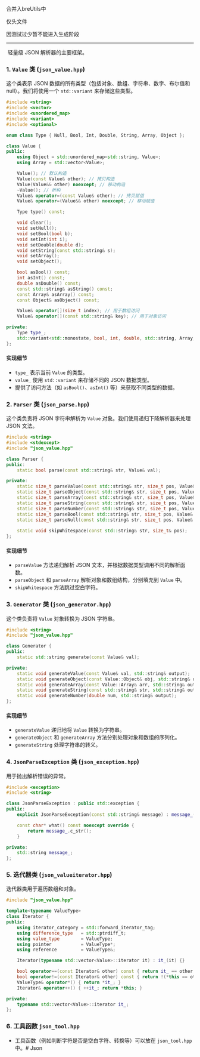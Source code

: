 合并入breUtils中

仅头文件

因测试过少暂不能进入生成阶段



---

​	轻量级 JSON 解析器的主要框架。

  ### 1. **`Value` 类** (`json_value.hpp`)

  这个类表示 JSON 数据的所有类型（包括对象、数组、字符串、数字、布尔值和 null）。我们将使用一个 `std::variant` 来存储这些类型。

  ```cpp
  #include <string>
  #include <vector>
  #include <unordered_map>
  #include <variant>
  #include <optional>
  
  enum class Type { Null, Bool, Int, Double, String, Array, Object };
  
  class Value {
  public:
      using Object = std::unordered_map<std::string, Value>;
      using Array = std::vector<Value>;
  
      Value(); // 默认构造
      Value(const Value& other); // 拷贝构造
      Value(Value&& other) noexcept; // 移动构造
      ~Value(); // 析构
      Value& operator=(const Value& other); // 拷贝赋值
      Value& operator=(Value&& other) noexcept; // 移动赋值
  
      Type type() const;
  
      void clear();
      void setNull();
      void setBool(bool b);
      void setInt(int i);
      void setDouble(double d);
      void setString(const std::string& s);
      void setArray();
      void setObject();
  
      bool asBool() const;
      int asInt() const;
      double asDouble() const;
      const std::string& asString() const;
      const Array& asArray() const;
      const Object& asObject() const;
  
      Value& operator[](size_t index); // 用于数组访问
      Value& operator[](const std::string& key); // 用于对象访问
  
  private:
      Type type_;
      std::variant<std::monostate, bool, int, double, std::string, Array, Object> value_;
  };
  ```

  #### 实现细节
  - `type_` 表示当前 `Value` 的类型。
  - `value_` 使用 `std::variant` 来存储不同的 JSON 数据类型。
  - 提供了访问方法（如 `asBool()`、`asInt()` 等）来获取不同类型的数据。

  ### 2. **`Parser` 类** (`json_parse.hpp`)

  这个类负责将 JSON 字符串解析为 `Value` 对象。我们使用递归下降解析器来处理 JSON 文法。

  ```cpp
  #include <string>
  #include <stdexcept>
  #include "json_value.hpp"
  
  class Parser {
  public:
      static bool parse(const std::string& str, Value& val);
  
  private:
      static size_t parseValue(const std::string& str, size_t pos, Value& val);
      static size_t parseObject(const std::string& str, size_t pos, Value& val);
      static size_t parseArray(const std::string& str, size_t pos, Value& val);
      static size_t parseString(const std::string& str, size_t pos, Value& val);
      static size_t parseNumber(const std::string& str, size_t pos, Value& val);
      static size_t parseBool(const std::string& str, size_t pos, Value& val);
      static size_t parseNull(const std::string& str, size_t pos, Value& val);
      
      static void skipWhitespace(const std::string& str, size_t& pos);
  };
  ```

  #### 实现细节
  - `parseValue` 方法递归解析 JSON 文本，并根据数据类型调用不同的解析函数。
  - `parseObject` 和 `parseArray` 解析对象和数组结构，分别填充到 `Value` 中。
  - `skipWhitespace` 方法跳过空白字符。

  ### 3. **`Generator` 类** (`json_generator.hpp`)

  这个类负责将 `Value` 对象转换为 JSON 字符串。

  ```cpp
  #include <string>
  #include "json_value.hpp"
  
  class Generator {
  public:
      static std::string generate(const Value& val);
  
  private:
      static void generateValue(const Value& val, std::string& output);
      static void generateObject(const Value::Object& obj, std::string& output);
      static void generateArray(const Value::Array& arr, std::string& output);
      static void generateString(const std::string& str, std::string& output);
      static void generateNumber(double num, std::string& output);
  };
  ```

  #### 实现细节
  - `generateValue` 递归地将 `Value` 转换为字符串。
  - `generateObject` 和 `generateArray` 方法分别处理对象和数组的序列化。
  - `generateString` 处理字符串的转义。

  ### 4. **`JsonParseException` 类** (`json_exception.hpp`)

  用于抛出解析错误的异常。

  ```cpp
  #include <exception>
  #include <string>
  
  class JsonParseException : public std::exception {
  public:
      explicit JsonParseException(const std::string& message) : message_(message) {}
  
      const char* what() const noexcept override {
          return message_.c_str();
      }
  
  private:
      std::string message_;
  };
  ```

  ### 5. **迭代器类** (`json_valueiterator.hpp`)

  迭代器类用于遍历数组和对象。

  ```cpp
  #include "json_value.hpp"
  
  template<typename ValueType>
  class Iterator {
  public:
      using iterator_category = std::forward_iterator_tag;
      using difference_type   = std::ptrdiff_t;
      using value_type        = ValueType;
      using pointer           = ValueType*;
      using reference         = ValueType&;
  
      Iterator(typename std::vector<Value>::iterator it) : it_(it) {}
  
      bool operator==(const Iterator& other) const { return it_ == other.it_; }
      bool operator!=(const Iterator& other) const { return !(*this == other); }
      ValueType& operator*() { return *it_; }
      Iterator& operator++() { ++it_; return *this; }
  
  private:
      typename std::vector<Value>::iterator it_;
  };
  ```

  ### 6. **工具函数** `json_tool.hpp`

  - 工具函数（例如判断字符是否是空白字符、转换等）可以放在 `json_tool.hpp` 中。#   J s o n 
 
 